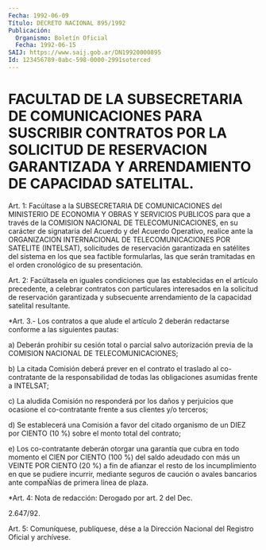 ```yaml
---
Fecha: 1992-06-09
Título: DECRETO NACIONAL 895/1992
Publicación:
  Organismo: Boletín Oficial
  Fecha: 1992-06-15
SAIJ: https://www.saij.gob.ar/DN19920000895
Id: 123456789-0abc-598-0000-2991soterced
---
```

# FACULTAD DE LA SUBSECRETARIA DE COMUNICACIONES PARA SUSCRIBIR CONTRATOS POR LA SOLICITUD DE RESERVACION GARANTIZADA Y ARRENDAMIENTO DE CAPACIDAD SATELITAL.

<a id="1"></a>
Art.  1:  Facúltase  a  la SUBSECRETARIA DE COMUNICACIONES del MINISTERIO DE ECONOMIA Y OBRAS  Y  SERVICIOS  PUBLICOS  para  que a través  de  la  COMISION  NACIONAL  DE  TELECOMUNICACIONES,  en  su carácter  de  signataria  del  Acuerdo  y  del  Acuerdo  Operativo, realice  ante  la  ORGANIZACION INTERNACIONAL DE TELECOMUNICACIONES POR SATELITE (INTELSAT),  solicitudes de reservación garantizada en satélites del sistema en los  que sea factible formularlas, las que serán  tramitadas  en  el  orden cronológico  de  su  presentación.

<a id="2"></a>
Art. 2: Facúltasela en iguales condiciones que las establecidas en el  artículo  precedente,  a celebrar contratos con particulares interesados  en  la  solicitud  de    reservación    garantizada  y subsecuente  arrendamiento  de  la  capacidad satelital resultante.

<a id="3"></a>
*Art.  3.-  Los  contratos  a  que alude el artículo 2 deberán redactarse conforme a las siguientes pautas:

a) Deberán prohibir su cesión total o  parcial  salvo  autorización previa    de  la  COMISION  NACIONAL  DE  TELECOMUNICACIONES;

b) La citada  Comisión  deberá prever en el contrato el traslado al co-contratante  de la responsabilidad  de  todas  las  obligaciones asumidas frente a INTELSAT;

c) La aludida Comisión  no  responderá  por  los daños y perjuicios que   ocasione  el  co-contratante  frente  a  sus  clientes    y/o terceros;

d) Se  establecerá  una Comisión a favor del citado organismo de un DIEZ por CIENTO (10 %)  sobre  el  monto  total  del contrato;

e)  Los co-contratante deberán otorgar una garantía  que  cubra  en todo  momento el CIEN por CIENTO (100 %) del saldo adeudado con más un VEINTE  POR  CIENTO  (20  %)  a  fin de afianzar el resto de los incumplimiento  en  que se pudiere incurrir,  mediante  seguros  de caución o avales bancarios  ante  compaÑías  de  primera  línea  de plaza.

<a id="4"></a>
*Art.  4:  Nota  de  redacción: Derogado por art. 2 del Dec.

2.647/92.

<a id="5"></a>
Art.  5: Comuníquese, publíquese, dése a la Dirección Nacional del Registro Oficial y archívese.
